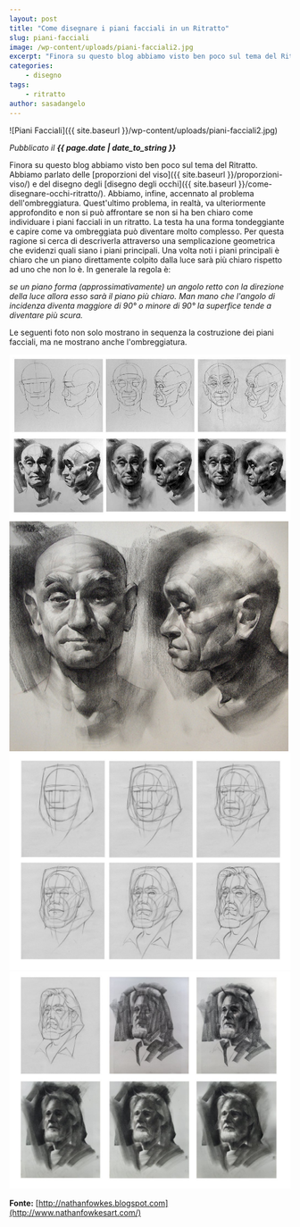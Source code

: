 ```yaml
---
layout: post
title: "Come disegnare i piani facciali in un Ritratto"
slug: piani-facciali
image: /wp-content/uploads/piani-facciali2.jpg
excerpt: "Finora su questo blog abbiamo visto ben poco sul tema del Ritratto. Abbiamo parlato delle proporzioni del viso e del disegno degli disegno degli occhi."
categories:
    - disegno
tags:
    - ritratto
author: sasadangelo
---
```


![Piani Facciali]({{ site.baseurl }}/wp-content/uploads/piani-facciali2.jpg) 

_Pubblicato il **{{ page.date | date_to_string }}**_

Finora su questo blog abbiamo visto ben poco sul tema del Ritratto. Abbiamo parlato delle [proporzioni del viso]({{ site.baseurl }}/proporzioni-viso/) e del disegno degli [disegno degli occhi]({{ site.baseurl }}/come-disegnare-occhi-ritratto/). Abbiamo, infine, accennato al problema dell'ombreggiatura. Quest'ultimo problema, in realtà, va ulteriormente approfondito e non si può affrontare se non si ha ben chiaro come individuare i piani facciali in un ritratto. La testa ha una forma tondeggiante e capire come va ombreggiata può diventare molto complesso. Per questa ragione si cerca di descriverla attraverso una semplicazione geometrica che evidenzi quali siano i piani principali. Una volta noti i piani principali è chiaro che un piano direttamente colpito dalla luce sarà più chiaro rispetto ad uno che non lo è. In generale la regola è:

_se un piano forma (approssimativamente) un angolo retto con la direzione della luce allora esso sarà il piano più chiaro. Man mano che l'angolo di incidenza diventa maggiore di 90° o minore di 90° la superfice tende a diventare più scura._

Le seguenti foto non solo mostrano in sequenza la costruzione dei piani facciali, ma ne mostrano anche l'ombreggiatura.

![Piani facciali](/wp-content/uploads/piani-facciali1.jpg) 
![Piani facciali](/wp-content/uploads/piani-facciali2.jpg) 
![Piani facciali](/wp-content/uploads/clarkline_page2.jpg) 
![Piani facciali](/wp-content/uploads/clark-value_page3.jpg) 

**Fonte:** [http://nathanfowkes.blogspot.com](http://www.nathanfowkesart.com/)
